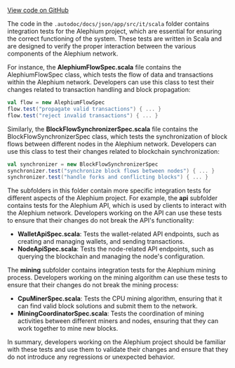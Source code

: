 [View code on GitHub](https://github.com/alephium/alephium/.autodoc/docs/json/app/src/it)

The code in the `.autodoc/docs/json/app/src/it/scala` folder contains integration tests for the Alephium project, which are essential for ensuring the correct functioning of the system. These tests are written in Scala and are designed to verify the proper interaction between the various components of the Alephium network.

For instance, the **AlephiumFlowSpec.scala** file contains the AlephiumFlowSpec class, which tests the flow of data and transactions within the Alephium network. Developers can use this class to test their changes related to transaction handling and block propagation:

```scala
val flow = new AlephiumFlowSpec
flow.test("propagate valid transactions") { ... }
flow.test("reject invalid transactions") { ... }
```

Similarly, the **BlockFlowSynchronizerSpec.scala** file contains the BlockFlowSynchronizerSpec class, which tests the synchronization of block flows between different nodes in the Alephium network. Developers can use this class to test their changes related to blockchain synchronization:

```scala
val synchronizer = new BlockFlowSynchronizerSpec
synchronizer.test("synchronize block flows between nodes") { ... }
synchronizer.test("handle forks and conflicting blocks") { ... }
```

The subfolders in this folder contain more specific integration tests for different aspects of the Alephium project. For example, the **api** subfolder contains tests for the Alephium API, which is used by clients to interact with the Alephium network. Developers working on the API can use these tests to ensure that their changes do not break the API's functionality:

- **WalletApiSpec.scala**: Tests the wallet-related API endpoints, such as creating and managing wallets, and sending transactions.
- **NodeApiSpec.scala**: Tests the node-related API endpoints, such as querying the blockchain and managing the node's configuration.

The **mining** subfolder contains integration tests for the Alephium mining process. Developers working on the mining algorithm can use these tests to ensure that their changes do not break the mining process:

- **CpuMinerSpec.scala**: Tests the CPU mining algorithm, ensuring that it can find valid block solutions and submit them to the network.
- **MiningCoordinatorSpec.scala**: Tests the coordination of mining activities between different miners and nodes, ensuring that they can work together to mine new blocks.

In summary, developers working on the Alephium project should be familiar with these tests and use them to validate their changes and ensure that they do not introduce any regressions or unexpected behavior.

